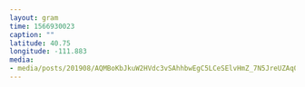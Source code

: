 ```yaml
---
layout: gram
time: 1566930023
caption: ""
latitude: 40.75
longitude: -111.883
media:
- media/posts/201908/AQMBoKbJkuW2HVdc3vSAhhbwEgC5LCeSElvHmZ_7N5JreUZAq04FTFG_OA50ew6szTc2ZLFauWgHXtV3Wi_bHE_BE5y_acWX6nYrE_18026207230214323.mp4
---
```

